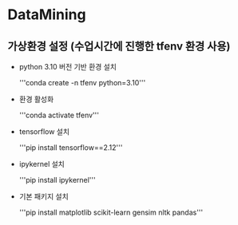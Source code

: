 # DataMining

## 가상환경 설정 (수업시간에 진행한 tfenv 환경 사용)
- python 3.10 버전 기반 환경 설치

  '''conda create -n tfenv python=3.10'''

- 환경 활성화

  '''conda activate tfenv'''

- tensorflow 설치

  '''pip install tensorflow==2.12'''

- ipykernel 설치

  '''pip install ipykernel'''

- 기본 패키지 설치

  '''pip install matplotlib scikit-learn gensim nltk pandas'''

